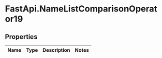# FastApi.NameListComparisonOperator19

## Properties
Name | Type | Description | Notes
------------ | ------------- | ------------- | -------------
